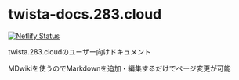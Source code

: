# twista-docs.283.cloud

[![Netlify Status](https://api.netlify.com/api/v1/badges/23edb828-8bf5-48ec-b8a3-a159c6bdb68e/deploy-status)](https://app.netlify.com/sites/hardcore-wright-52d5ee/deploys)

twista.283.cloudのユーザー向けドキュメント

MDwikiを使うのでMarkdownを追加・編集するだけでページ変更が可能
